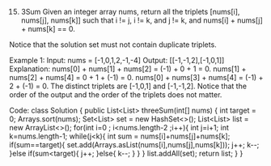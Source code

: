15. 3Sum
Given an integer array nums, return all the triplets [nums[i], nums[j], nums[k]] such that i != j, i != k, and j != k, and nums[i] + nums[j] + nums[k] == 0.

Notice that the solution set must not contain duplicate triplets.

Example 1:
Input: nums = [-1,0,1,2,-1,-4]
Output: [[-1,-1,2],[-1,0,1]]
Explanation: 
nums[0] + nums[1] + nums[2] = (-1) + 0 + 1 = 0.
nums[1] + nums[2] + nums[4] = 0 + 1 + (-1) = 0.
nums[0] + nums[3] + nums[4] = (-1) + 2 + (-1) = 0.
The distinct triplets are [-1,0,1] and [-1,-1,2].
Notice that the order of the output and the order of the triplets does not matter.

Code:
class Solution {
    public List<List<Integer>> threeSum(int[] nums) {
        int target = 0;
        Arrays.sort(nums);
        Set<List<Integer>> set = new HashSet<>();
        List<List<Integer>> list = new ArrayList<>();
        for(int i=0 ; i<nums.length-2 ;i++){
            int j=i+1;
            int k=nums.length-1;
            while(j<k){
                int sum = nums[i]+nums[j]+nums[k];
                if(sum==target){
                    set.add(Arrays.asList(nums[i],nums[j],nums[k]));
                    j++;
                    k--;
                }else if(sum<target){
                    j++;
                }else{
                    k--;
                }
            }
        }
        list.addAll(set);
        return list;
    }
}